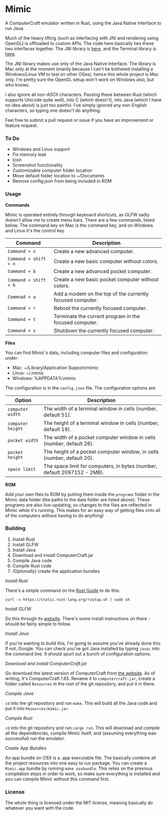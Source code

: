 
Mimic
=====

A ComputerCraft emulator written in Rust, using the Java Native Interface to run Java.

Much of the heavy lifting (such as interfacing with JNI and rendering using OpenGL) is offloaded to custom APIs. The code here basically ties these two interfaces together. The JNI library is [here](https://github.com/GravityScore/jni-rs), and the Terminal library is [here](https://github.com/GravityScore/Terminal).

The JNI library makes use only of the Java Native Interface. The library is Mac only at the moment (mainly because I can't be bothered installing a Windows/Linux VM to test on other OSes), hence this whole project is Mac only. I'm pretty sure the OpenGL setup won't work on Windows also, but who knows.

I also ignore all non-ASCII characters. Passing these between Rust (which supports Unicode quite well), into C (which doesn't), into Java (which I have no idea about) is just too painful. I've simply ignored any non-English characters, so typing one doesn't do anything.

Feel free to submit a pull request or issue if you have an improvement or feature request.

### To Do

* Windows and Linux support
* Fix memory leak
* Icon
* Screenshot functionality
* Customizable computer folder location
* Move default folder location to ~/Documents
* Remove config.json from being included in ROM

### Usage

**Commands**

Mimic is operated entirely through keyboard shortcuts, as GLFW sadly doesn't allow me to create menu bars. There are a few commands, listed below. The command key on Mac is the command key, and on Windows and Linux it's the control key.

Command               | Description
--------------------- | ---------------------------------------------------------
`Command + n`    	    | Create a new advanced computer.
`Command + shift + n` | Create a new basic computer without colors.
`Command + b`         | Create a new advanced pocket computer.
`Command + shift + b` | Create a new basic pocket computer without colors.
`Commnad + a`         | Add a modem on the top of the currently focused computer.
`Command + r`         | Reboot the currently focused computer.
`Command + t`         | Terminate the current program in the focused computer.
`Command + s`         | Shutdown the currently focused computer.

**Files**

You can find Mimic's data, including computer files and configuration under:

* Mac: ~/Library/Application Support/mimic
* Linux: ~/.mimic
* Windows: %APPDATA%\mimic

The configuration is in the `config.json` file. The configuration options are:

Option            | Description
----------------- | ------------------------------------------------------------------------
`computer width`  | The width of a terminal window in cells (number, default 51).
`computer height` | The height of a terminal window in cells (number, default 19).
`pocket width`    | The width of a pocket computer window in cells (number, default 26).
`pocket height`   | The height of a pocket computer window, in cells (number, default 20).
`space limit`     | The space limit for computers, in bytes (number, default 2097152 - 2MB).

**ROM**

Add your own files to ROM by putting them inside the `programs` folder in the Mimic data folder (the paths to the data folder are listed above). These programs are also live-updating, so changes to the files are reflected in Mimic while it's running. This makes for an easy way of getting files onto all of the computers without having to do anything!

### Building

1. Install Rust
2. Install GLFW
3. Install Java
4. Download and install ComputerCraft.jar
5. Compile Java code
6. Compile Rust code
7. (Optionally) create the application bundles

_Install Rust_

There's a simple command on the [Rust Guide](http://doc.rust-lang.org/guide.html) to do this:

```
curl -s https://static.rust-lang.org/rustup.sh | sudo sh
```

_Install GLFW_

Do this through its [website](http://www.glfw.org/). There's some install instructions on there - should be fairly simple to follow.

_Install Java_

If you're wanting to build this, I'm going to assume you've already done this. If not, Google. You can check you've got Java installed by typing `javac` into the command line. It should spurt out a bunch of configuration options.

_Download and install ComputerCraft.jar_

Go download the latest version of ComputerCraft from [the website](http://www.computercraft.info/). As of writing, it's ComputerCraft 1.65. Rename it to `computercraft.jar`, create a folder called `Resources` in the root of the git repository, and put it in there.

_Compile Java_

`cd` into the git repository and run `make`. This will build all the Java code and put it into `Resources/mimic.jar`.

_Compile Rust_

`cd` into the git repository and run `cargo run`. This will download and compile all the dependencies, compile Mimic itself, and (assuming everything was successful) run the emulator.

_Create App Bundles_

An app bundle on OSX is a .app executable file. The basically combine all the project resources into one easy to run package. You can create a `Mimic.app` bundle by running `make osxbundle`. This relies on the previous compilation steps in order to work, so make sure everything is installed and you can compile Mimic without this command first.

### License

The whole thing is licensed under the MIT license, meaning basically do whatever you want with the code.
